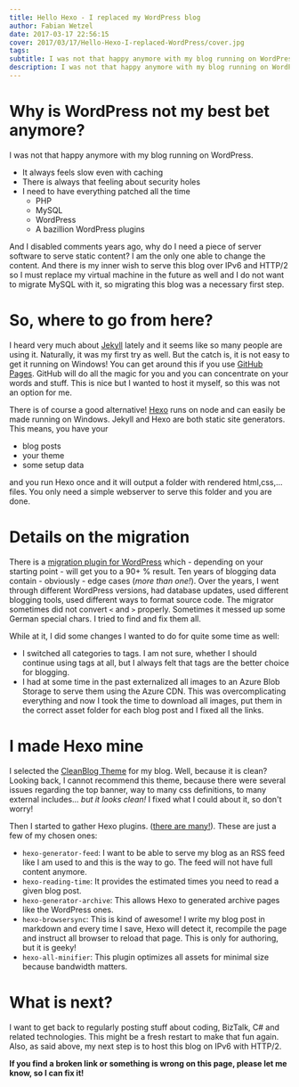 ```yaml
---
title: Hello Hexo - I replaced my WordPress blog
author: Fabian Wetzel
date: 2017-03-17 22:56:15
cover: 2017/03/17/Hello-Hexo-I-replaced-WordPress/cover.jpg
tags:
subtitle: I was not that happy anymore with my blog running on WordPress so I decided to migrate away
description: I was not that happy anymore with my blog running on WordPress so I decided to migrate away
---
```


# Why is WordPress not my best bet anymore?

I was not that happy anymore with my blog running on WordPress.

- It always feels slow even with caching
- There is always that feeling about security holes
- I need to have everything patched all the time
  - PHP
  - MySQL
  - WordPress
  - A bazillion WordPress plugins

And I disabled comments years ago, why do I need a piece of server software to serve static content? I am the only one able to change the content. And there is my inner wish to serve this blog over IPv6 and HTTP/2 so I must replace my virtual machine in the future as well and I do not want to migrate MySQL with it, so migrating this blog was a necessary first step.

# So, where to go from here?

I heard very much about [Jekyll](https://jekyllrb.com/) lately and it seems like so many people are using it. Naturally, it was my first try as well. But the catch is, it is not easy to get it running on Windows! You can get around this if you use [GitHub Pages](https://help.github.com/articles/using-jekyll-as-a-static-site-generator-with-github-pages/). GitHub will do all the magic for you and you can concentrate on your words and stuff. This is nice but I wanted to host it myself, so this was not an option for me.

There is of course a good alternative! [Hexo](https://hexo.io/) runs on node and can easily be made running on Windows. Jekyll and Hexo are both static site generators. This means, you have your

- blog posts
- your theme
- some setup data

and you run Hexo once and it will output a folder with rendered html,css,... files. You only need a simple webserver to serve this folder and you are done.

# Details on the migration

There is a [migration plugin for WordPress](https://github.com/hexojs/hexo-migrator-wordpress) which - depending on your starting point - will get you to a 90+ % result. Ten years of blogging data contain - obviously - edge cases (_more than one!_). Over the years, I went through different WordPress versions, had database updates, used different blogging tools, used different ways to format source code. The migrator sometimes did not convert `<` and `>` properly. Sometimes it messed up some German special chars. I tried to find and fix them all.

While at it, I did some changes I wanted to do for quite some time as well:

- I switched all categories to tags. I am not sure, whether I should continue using tags at all, but I always felt that tags are the better choice for blogging.
- I had at some time in the past externalized all images to an Azure Blob Storage to serve them using the Azure CDN. This was overcomplicating everything and now I took the time to download all images, put them in the correct asset folder for each blog post and I fixed all the links.

# I made Hexo mine

I selected the [CleanBlog Theme](https://github.com/klugjo/hexo-theme-clean-blog) for my blog. Well, because it is clean? Looking back, I cannot recommend this theme, because there were several issues regarding the top banner, way to many css definitions, to many external includes... _but it looks clean!_ I fixed what I could about it, so don't worry!

Then I started to gather Hexo plugins. ([there are many!](https://hexo.io/plugins/)). These are just a few of my chosen ones:

- `hexo-generator-feed`: I want to be able to serve my blog as an RSS feed like I am used to and this is the way to go. The feed will not have full content anymore.
- `hexo-reading-time`: It provides the estimated times you need to read a given blog post.
- `hexo-generator-archive`: This allows Hexo to generated archive pages like the WordPress ones.
- `hexo-browsersync`: This is kind of awesome! I write my blog post in markdown and every time I save, Hexo will detect it, recompile the page and instruct all browser to reload that page. This is only for authoring, but it is geeky!
- `hexo-all-minifier`: This plugin optimizes all assets for minimal size because bandwidth matters.

# What is next?

I want to get back to regularly posting stuff about coding, BizTalk, C# and related technologies. This might be a fresh restart to make that fun again. Also, as said above, my next step is to host this blog on IPv6 with HTTP/2.

**If you find a broken link or something is wrong on this page, please let me know, so I can fix it!**